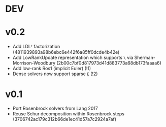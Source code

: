 # DEV

# v0.2

* Add LDLᵀ factorization (4811939893a98b6ebc6e442f6a85ff0dcde4b42e)
* Add LowRankUpdate representation which supports `\` via Sherman-Morrison-Woodbury (2b00c7bf0d817973d41d883773a68db173faaaa6)
* Add low-rank Ros1 (implicit Euler) (!1)
* Dense solvers now support sparse `E` (!2)

# v0.1

* Port Rosenbrock solvers from Lang 2017
* Reuse Schur decomposition within Rosenbrock steps (3706742ac179c312b66de1ec41d57a7c2924a7af)
